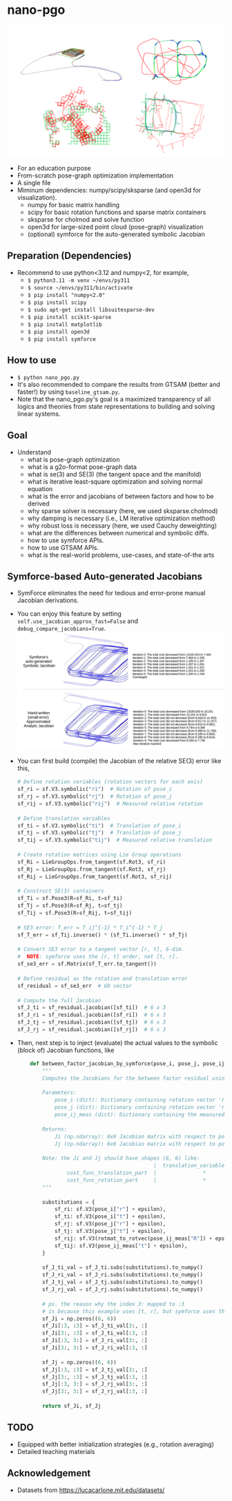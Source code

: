 # nano-pgo
 ![example results](docs/results/visualization/readme.png)
- For an education purpose
- From-scratch pose-graph optimization implementation
- A single file
- Miminum dependencies: numpy/scipy/sksparse (and open3d for visualization).
    - numpy for basic matrix handling 
    - scipy for basic rotation functions and sparse matrix containers 
    - sksparse for cholmod and solve function
    - open3d for large-sized point cloud (pose-graph) visualization
    - (optional) symforce for the auto-generated symbolic Jacobian

## Preparation (Dependencies)
- Recommend to use python<3.12 and numpy<2, for example,
    - `$ python3.11 -m venv ~/envs/py311`
    - `$ source ~/envs/py311/bin/activate`
    - `$ pip install "numpy<2.0"`
    - `$ pip install scipy` 
    - `$ sudo apt-get install libsuitesparse-dev` 
    - `$ pip install scikit-sparse`
    - `$ pip install matplotlib`
    - `$ pip install open3d`
    - `$ pip install symforce`

## How to use 
- `$ python nano_pgo.py`
- It's also recommended to compare the results from GTSAM (better and faster!) by using `baseline_gtsam.py`.
- Note that the nano_pgo.py's goal is a maximized transparency of all logics and theories from state representations to building and solving linear systems.

## Goal 
- Understand 
    - what is pose-graph optimization
    - what is a g2o-format pose-graph data 
    - what is se(3) and SE(3) (the tangent space and the manifold)
    - what is iterative least-square optimization and solving normal equation
    - what is the error and jacobians of between factors and how to be derived
    - why sparse solver is necessary (here, we used sksparse.cholmod)
    - why damping is necessary (i.e., LM iterative optimization method)
    - why robust loss is necessary (here, we used Cauchy deweighting)
    - what are the differences between numerical and symbolic diffs.
    - how to use symforce APIs. 
    - how to use GTSAM APIs.
    - what is the real-world problems, use-cases, and state-of-the arts
    
## Symforce-based Auto-generated Jacobians 
- SymForce eliminates the need for tedious and error-prone manual Jacobian derivations.
- You can enjoy this feature by setting `self.use_jacobian_approx_fast=False` and `debug_compare_jacobians=True`.
![example results 2](docs/comparison_jacobian_modes/parking-garage/summary.png)
- You can first build (compile) the Jacobian of the relative SE(3) error like this,

    ```python
    # Define rotation variables (rotation vectors for each axis)
    sf_ri = sf.V3.symbolic("ri")  # Rotation of pose_i
    sf_rj = sf.V3.symbolic("rj")  # Rotation of pose_j
    sf_rij = sf.V3.symbolic("rij")  # Measured relative rotation

    # Define translation variables
    sf_ti = sf.V3.symbolic("ti")  # Translation of pose_i
    sf_tj = sf.V3.symbolic("tj")  # Translation of pose_j
    sf_tij = sf.V3.symbolic("tij")  # Measured relative translation

    # Create rotation matrices using Lie Group operations
    sf_Ri = LieGroupOps.from_tangent(sf.Rot3, sf_ri)
    sf_Rj = LieGroupOps.from_tangent(sf.Rot3, sf_rj)
    sf_Rij = LieGroupOps.from_tangent(sf.Rot3, sf_rij)

    # Construct SE(3) containers 
    sf_Ti = sf.Pose3(R=sf_Ri, t=sf_ti)
    sf_Tj = sf.Pose3(R=sf_Rj, t=sf_tj)
    sf_Tij = sf.Pose3(R=sf_Rij, t=sf_tij)

    # SE3 error: T_err = T_ij^{-1} * T_i^{-1} * T_j
    sf_T_err = sf_Tij.inverse() * (sf_Ti.inverse() * sf_Tj)

    # Convert SE3 error to a tangent vector [r, t], 6-dim.
    #  NOTE: symforce uses the [r, t] order, not [t, r].
    sf_se3_err = sf.Matrix(sf_T_err.to_tangent())

    # Define residual as the rotation and translation error
    sf_residual = sf_se3_err  # 6D vector

    # Compute the full Jacobian
    sf_J_ti = sf_residual.jacobian([sf_ti])  # 6 x 3
    sf_J_ri = sf_residual.jacobian([sf_ri])  # 6 x 3
    sf_J_tj = sf_residual.jacobian([sf_tj])  # 6 x 3
    sf_J_rj = sf_residual.jacobian([sf_rj])  # 6 x 3
    ```
- Then, next step is to inject (evaluate) the actual values to the symbolic (block of) Jacobian functions, like

    ```python
        def between_factor_jacobian_by_symforce(pose_i, pose_j, pose_ij_meas):
            """
            Computes the Jacobians for the between factor residual using Symforce symbolic computation.
        
            Parameters:
                pose_i (dict): Dictionary containing rotation vector 'r' and translation 't' for pose i.
                pose_j (dict): Dictionary containing rotation vector 'r' and translation 't' for pose j.
                pose_ij_meas (dict): Dictionary containing the measured relative rotation matrix 'R' and translation vector 't'.
        
            Returns:
                Ji (np.ndarray): 6x6 Jacobian matrix with respect to pose i.
                Jj (np.ndarray): 6x6 Jacobian matrix with respect to pose j.
        
            Note: the Ji and Jj should have shapes (6, 6) like:
                                                |  translation_variable (3-dim), rotation_variable (3-dim) |
                    cost_func_translation_part  |               *                          *               |
                    cost_func_rotation_part     |               *                          *               |
            """

            substitutions = {
                sf_ri: sf.V3(pose_i["r"] + epsilon),
                sf_ti: sf.V3(pose_i["t"] + epsilon),
                sf_rj: sf.V3(pose_j["r"] + epsilon),
                sf_tj: sf.V3(pose_j["t"] + epsilon),
                sf_rij: sf.V3(rotmat_to_rotvec(pose_ij_meas["R"]) + epsilon),
                sf_tij: sf.V3(pose_ij_meas["t"] + epsilon),
            }
        
            sf_J_ti_val = sf_J_ti.subs(substitutions).to_numpy()
            sf_J_ri_val = sf_J_ri.subs(substitutions).to_numpy()
            sf_J_tj_val = sf_J_tj.subs(substitutions).to_numpy()
            sf_J_rj_val = sf_J_rj.subs(substitutions).to_numpy()

            # ps. the reason why the index 3: mapped to :3
            # is because this example uses [t, r], but symforce uses the order of [r, t]
            sf_Ji = np.zeros((6, 6))
            sf_Ji[:3, :3] = sf_J_ti_val[3:, :]
            sf_Ji[3:, :3] = sf_J_ti_val[:3, :]
            sf_Ji[:3, 3:] = sf_J_ri_val[3:, :]
            sf_Ji[3:, 3:] = sf_J_ri_val[:3, :]

            sf_Jj = np.zeros((6, 6))
            sf_Jj[:3, :3] = sf_J_tj_val[3:, :]
            sf_Jj[3:, :3] = sf_J_tj_val[:3, :]
            sf_Jj[:3, 3:] = sf_J_rj_val[3:, :]
            sf_Jj[3:, 3:] = sf_J_rj_val[:3, :]

            return sf_Ji, sf_Jj
    ```

## TODO
- Equipped with better initialization strategies (e.g., rotation averaging) 
- Detailed teaching materials

## Acknowledgement 
- Datasets from https://lucacarlone.mit.edu/datasets/

